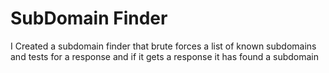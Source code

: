 # SubDomain Finder
I Created a subdomain finder that brute forces a list of known subdomains and tests for a response and if it gets a response it has found a subdomain
